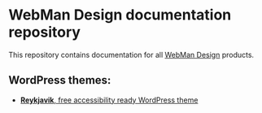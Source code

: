 # WebMan Design documentation repository

This repository contains documentation for all [WebMan Design](https://www.webmandesign.eu) products.

## WordPress themes:

* [**Reykjavik**, free accessibility ready WordPress theme](https://webmandesign.github.io/docs/reykjavik/)
